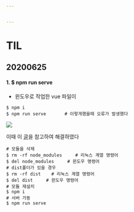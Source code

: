 ```yaml
---


---
```


<h1 id="til">TIL</h1>
<h2 id="section">20200625</h2>
<h4 id="npm-run-serve">1. $ npm run serve</h4>
<ul>
<li>윈도우로 작업한 vue 파일이</li>
</ul>
<pre><code>$ npm i    
$ npm run serve       # 이렇게했을때 오류가 발생했다 </code></pre>
<img src="npm run serve">
<p>이때 이 <a href="https://dog-developers.tistory.com/184">글</a>을 참고하여 해결하였다</p>
<pre><code># 모듈을 삭제
$ rm -rf node_modules     # 리눅스 계열 명령어
$ del node_modules     # 윈도우 명령어
# dist폴더가 있을 경우
$ rm -rf dist    # 리눅스 계열 명령어
$ del dist     # 윈도우 명령어
# 모듈 재설치
$ npm i
# 서버 가동
$ npm run serve </code></pre>

